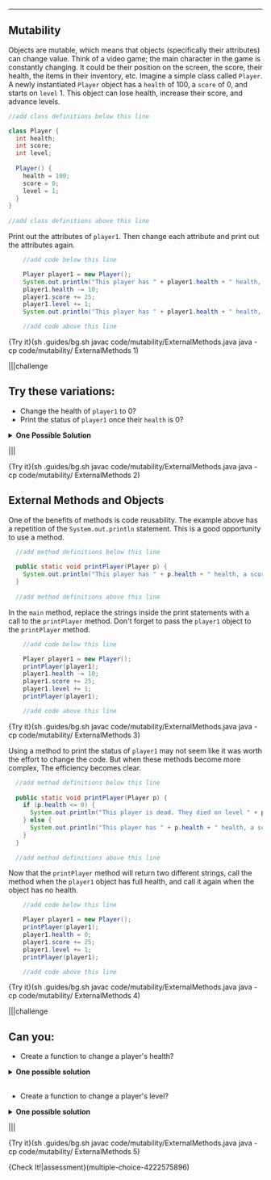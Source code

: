----------

## Mutability

Objects are mutable, which means that objects (specifically their attributes) can change value. Think of a video game; the main character in the game is constantly changing. It could be their position on the screen, the score, their health, the items in their inventory, etc. Imagine a simple class called `Player`. A newly instantiated `Player` object has a `health` of 100, a `score` of 0, and starts on `level` 1. This object can lose health, increase their score, and advance levels.

```java
//add class definitions below this line

class Player {
  int health;
  int score;
  int level;
  
  Player() {
    health = 100;
    score = 0;
    level = 1;
  }
}    
 
//add class definitions above this line
```

Print out the attributes of `player1`. Then change each attribute and print out the attributes again.

```java
    //add code below this line

    Player player1 = new Player();
    System.out.println("This player has " + player1.health + " health, a score of " + player1.score + " and is on level " + player1.level + ".");
    player1.health -= 10;
    player1.score += 25;
    player1.level += 1;
    System.out.println("This player has " + player1.health + " health, a score of " + player1.score + " and is on level " + player1.level + ".");

    //add code above this line
```

{Try it}(sh .guides/bg.sh javac code/mutability/ExternalMethods.java java -cp code/mutability/ ExternalMethods 1)

|||challenge
## Try these variations:
* Change the health of `player1` to 0?
* Print the status of `player1` once their `health` is 0?
<details>
  <summary><strong>One Possible Solution</strong></summary>
  
  ```java
  System.out.println("This player is dead. They died on level " + player1.level + " with a score of " + player1.score + ".");
  ```
  
</details>

|||

{Try it}(sh .guides/bg.sh javac code/mutability/ExternalMethods.java java -cp code/mutability/ ExternalMethods 2)

## External Methods and Objects

One of the benefits of methods is code reusability. The example above has a repetition of the `System.out.println` statement. This is a good opportunity to use a method.

```java
  //add method definitions below this line
  
  public static void printPlayer(Player p) {
    System.out.println("This player has " + p.health + " health, a score of " + p.score + " and is on level " + p.level + ".");
  }
  
  //add method definitions above this line
```

In the `main` method, replace the strings inside the print statements with a call to the `printPlayer` method. Don't forget to pass the `player1` object to the `printPlayer` method.

```java
    //add code below this line

    Player player1 = new Player();
    printPlayer(player1);
    player1.health -= 10;
    player1.score += 25;
    player1.level += 1;
    printPlayer(player1);

    //add code above this line
```

{Try it}(sh .guides/bg.sh javac code/mutability/ExternalMethods.java java -cp code/mutability/ ExternalMethods 3)

Using a method to print the status of `player1` may not seem like it was worth the effort to change the code. But when these methods become more complex, The efficiency becomes clear.

```java
  //add method definitions below this line
  
  public static void printPlayer(Player p) {
    if (p.health <= 0) {
      System.out.println("This player is dead. They died on level " + p.level + " with a score of " + p.score + ".");
    } else {
      System.out.println("This player has " + p.health + " health, a score of " + p.score + " and is on level " + p.level + ".");
    }
  }
  
  //add method definitions above this line
```

Now that the `printPlayer` method will return two different strings, call the method when the `player1` object has full health, and call it again when the object has no health.

```java
    //add code below this line

    Player player1 = new Player();
    printPlayer(player1);
    player1.health = 0;
    player1.score += 25;
    player1.level += 1;
    printPlayer(player1);

    //add code above this line
```

{Try it}(sh .guides/bg.sh javac code/mutability/ExternalMethods.java java -cp code/mutability/ ExternalMethods 4)

|||challenge
## Can you:
* Create a function to change a player's health?
<details>
  <summary><strong>One possible solution</strong></summary>
      
  ```java
  public static void changeHealth(Player p, int amount) {
    p.health += amount;
  }
  ```
  
</details><br>

* Create a function to change a player's level?
<details>
  <summary><strong>One possible solution</strong></summary>
  
  ```java
  public static void changeLevel(Player p) {
    p.level += 1;
  }
  ```
  
</details>

|||

{Try it}(sh .guides/bg.sh javac code/mutability/ExternalMethods.java java -cp code/mutability/ ExternalMethods 5)

{Check It!|assessment}(multiple-choice-4222575896)
